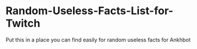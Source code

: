 # Random-Useless-Facts-List-for-Twitch
Put this in a place you can find easily for random useless facts for Ankhbot
